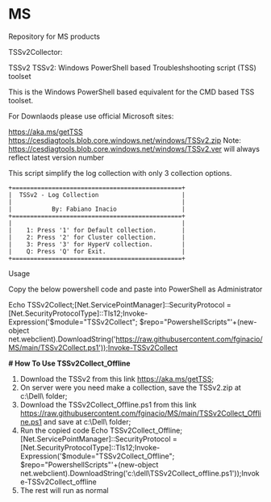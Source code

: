 # MS
Repository for MS products

TSSv2Collector:

TSSv2
TSSv2: Windows PowerShell based Troubleshshooting script (TSS) toolset

This is the Windows PowerShell based equivalent for the CMD based TSS toolset.

For Downlaods please use official Microsoft sites:

https://aka.ms/getTSS
https://cesdiagtools.blob.core.windows.net/windows/TSSv2.zip
Note: https://cesdiagtools.blob.core.windows.net/windows/TSSv2.ver will always reflect latest version number

This script simplify the log collection with only 3 collection options.

    +===============================================+
    |  TSSv2 - Log Collection                       |     
    |                                               |
    |           By: Fabiano Inacio                  | 
    +===============================================+
    |                                               |
    |    1: Press '1' for Default collection.       |
    |    2: Press '2' for Cluster collection.       |
    |    3: Press '3' for HyperV collection.        |
    |    Q: Press 'Q' for Exit.                     |
    +===============================================+
    

 Usage
 
Copy the below powershell code and paste into PowerShell as Administrator

Echo TSSv2Collect;[Net.ServicePointManager]::SecurityProtocol = [Net.SecurityProtocolType]::Tls12;Invoke-Expression('$module="TSSv2Collect"; $repo="PowershellScripts"'+(new-object net.webclient).DownloadString('https://raw.githubusercontent.com/fginacio/MS/main/TSSv2Collect.ps1'));Invoke-TSSv2Collect


****# How To Use TSSv2Collect_Offline****

1. Download the TSSv2 from this link <https://aka.ms/getTSS>;
2. On server were you need make a collection, save the TSSv2.zip at c:\Dell\ folder;
3. Download the TSSv2Collect_Offline.ps1 from this link <https://raw.githubusercontent.com/fginacio/MS/main/TSSv2Collect_Offline.ps1> and save at c:\Dell\ folder;
4. Run the copied code
Echo TSSv2Collect_Offline;[Net.ServicePointManager]::SecurityProtocol = [Net.SecurityProtocolType]::Tls12;Invoke-Expression('$module="TSSv2Collect_Offline"; $repo="PowershellScripts"'+(new-object net.webclient).DownloadString('c:\dell\TSSv2Collect_offline.ps1'));Invoke-TSSv2Collect_offline
5. The rest will run as normal





